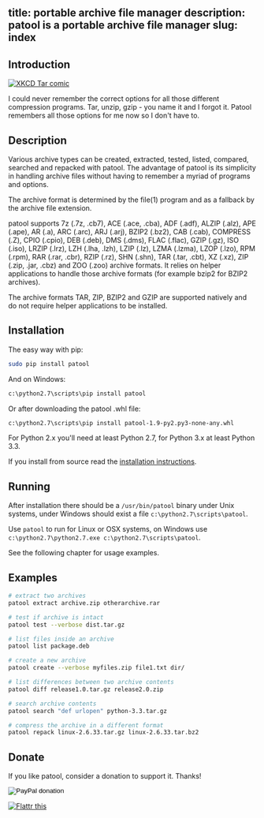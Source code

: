 title: portable archive file manager
description: patool is a portable archive file manager
slug: index
---
Introduction
-------------
[![XKCD Tar comic](https://imgs.xkcd.com/comics/tar.png)](https://xkcd.com/1168/)

I could never remember the correct options for all those different compression
programs. Tar, unzip, gzip - you name it and I forgot it.
Patool remembers all those options for me now so I don't have to.

Description
------------
Various archive types can be  created,  extracted,  tested, listed,
compared, searched  and
repacked with patool. The advantage of patool is its simplicity in
handling archive files without having to remember a  myriad  of
programs and options.

The  archive format is determined by the file(1) program and as
a fallback by the archive file extension.

patool supports 7z (.7z, .cb7), ACE (.ace, .cba), ADF (.adf), ALZIP (.alz),
APE  (.ape), AR (.a), ARC (.arc), ARJ (.arj), BZIP2 (.bz2),
CAB (.cab), COMPRESS (.Z), CPIO (.cpio), DEB  (.deb),  DMS  (.dms),
FLAC  (.flac), GZIP (.gz), ISO (.iso), LRZIP (.lrz), LZH (.lha, .lzh),
LZIP (.lz), LZMA (.lzma), LZOP (.lzo), RPM (.rpm), RAR (.rar, .cbr),
RZIP (.rz),  SHN  (.shn), TAR (.tar, .cbt), XZ (.xz),
ZIP (.zip, .jar, .cbz) and ZOO (.zoo) archive formats.
It relies on helper applications to handle those archive formats
(for example bzip2 for BZIP2 archives).

The  archive  formats  TAR, ZIP, BZIP2 and
GZIP are supported natively and  do  not  require  helper
applications to be installed.

Installation
-------------
The easy way with pip:

```bash
sudo pip install patool
```

And on Windows:

```bash
c:\python2.7\scripts\pip install patool
```

Or after downloading the patool .whl file:

```bash
c:\python2.7\scripts\pip install patool-1.9-py2.py3-none-any.whl
```

For Python 2.x you'll need at least Python 2.7, for Python 3.x at least Python 3.3.

If you install from source read the
[installation instructions](https://github.com/wummel/patool/blob/master/doc/install.txt).

Running
--------
After installation there should be a ```/usr/bin/patool``` binary under Unix
systems, under Windows should exist a file ```c:\python2.7\scripts\patool```.

Use ```patool``` to run for Linux or OSX systems,  on Windows use
```c:\python2.7\python2.7.exe c:\python2.7\scripts\patool```.

See the following chapter for usage examples.

Examples
---------

```bash
# extract two archives
patool extract archive.zip otherarchive.rar

# test if archive is intact
patool test --verbose dist.tar.gz

# list files inside an archive
patool list package.deb

# create a new archive
patool create --verbose myfiles.zip file1.txt dir/

# list differences between two archive contents
patool diff release1.0.tar.gz release2.0.zip

# search archive contents
patool search "def urlopen" python-3.3.tar.gz

# compress the archive in a different format
patool repack linux-2.6.33.tar.gz linux-2.6.33.tar.bz2
```

Donate
-------
If you like patool, consider a donation to support it. Thanks!

<form action="https://www.paypal.com/cgi-bin/webscr" method="post">
<input type="hidden" name="cmd" value="_s-xclick">
<input type="hidden" name="hosted_button_id" value="Q6MN5AS8PMCVY">
<input type="image" src="./images/paypal-donate-button.png" border="0" name="submit" alt="PayPal donation">
</form>

<a href="http://flattr.com/thing/1208862/a-portable-archive-file-manager" target="_blank">
<img src="http://api.flattr.com/button/flattr-badge-large.png" alt="Flattr this" title="Flattr this" border="0" /></a>
